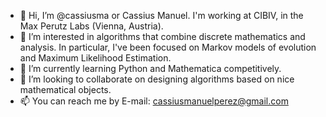 - 👋 Hi, I’m @cassiusma or Cassius Manuel. I'm working at CIBIV, in the Max Perutz Labs (Vienna, Austria).
- 👀 I’m interested in algorithms that combine discrete mathematics and analysis. In particular, I've been focused on Markov models of evolution and Maximum Likelihood Estimation.
- 🌱 I’m currently learning Python and Mathematica competitively. 
- 💞️ I’m looking to collaborate on designing algorithms based on nice mathematical objects.
- 📫 You can reach me by E-mail: cassiusmanuelperez@gmail.com

<!---
cassiusma/cassiusma is a ✨ special ✨ repository because its `README.md` (this file) appears on your GitHub profile.
You can click the Preview link to take a look at your changes.
--->
